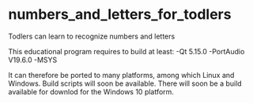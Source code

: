 # numbers_and_letters_for_todlers
Todlers can learn to recognize numbers and letters

This educational program requires to build at least:
-Qt 5.15.0
-PortAudio V19.6.0
-MSYS

It can therefore be ported to many platforms, among which Linux and Windows.
Build scripts will soon be available.
There will soon be a build available for downlod for the Windows 10 platform. 
